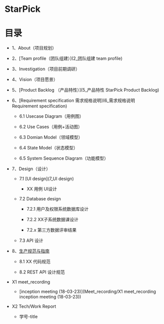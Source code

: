 # StarPick

# [](#TOC)目录
 
* 1、About（项目规划）

* 2、[Team profile（团队组建）](2_团队组建 team profile)

* 3、Investigation（项目前期调研）

* 4、Vision（项目愿景）

* 5、[Product Backlog （产品特性）](5_产品特性 StarPick Product Backlog)

* 6、[Requirement specification 需求规格说明](6_需求规格说明 Requirement specification)

  - 6.1 Usecase Diagram（用例图）

  - 6.2 Use Cases（用例+活动图）

  - 6.3 Domian Model（领域模型）

  - 6.4 State Model（状态模型） 

  - 6.5 System Sequence Diagram（功能模型）

* 7、Design（设计）

  - 7.1 [UI design](7_UI design)
 
     - XX 用例 UI设计

  - 7.2 Database design

     - 7.2.1 用户及权限系统数据库设计

     - 7.2.2 XX子系统数据课设计

     - 7.2.x 第三方数据评审结果

  - 7.3 API 设计

* 8、[生产规范与指南](8_生产规范与指南)  

  - 8.1 XX 代码规范

  - 8.2 REST API 设计规范

* X1 meet_recording

  - [inception meeting (18-03-23)](Meet_recording/X1 meet_recording inception meeting (18-03-23))

* X2 Tech/Work Report

  - 学号-title
